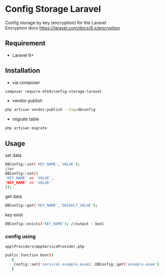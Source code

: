 # Config Storage Laravel
Config storage by key (encryption) for the Laravel <br>
Encryption docs https://laravel.com/docs/8.x/encryption

## Requirement
- Laravel 6+
## Installation
- via composer
```sh
composer require mlk9/config-storage-laravel
```
- vendor publish
```sh
php artisan vendor:publish --tag=dbconfig
```
- migrate table
```sh
php artisan migrate
```
## Usage
set data
```sh
DBConfig::set('KEY_NAME','VALUE'); 
//or
DBConfig::set([
'KEY_NAME' => 'VALUE',
'KEY_NAME' => 'VALUE'
]); 
```
get data
```sh
DBConfig::get('KEY_NAME','DEFAULT_VALUE'); 
```
key exist
```sh
DBConfig::exists('KEY_NAME'); //output : bool
```
### config using
`app\Providers\AppServiceProvider.php`
```sh
public function boot()
   {
    Config::set('services.example.exam1',DBConfig::get('example.exam'));
   }
```
